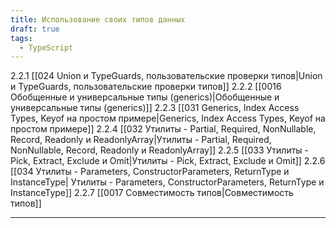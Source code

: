 ```yaml
---
title: Использование своих типов данных
draft: true
tags:
  - TypeScript
---
```

2.2.1 [[024 Union и TypeGuards, пользовательские проверки типов|Union и TypeGuards, пользовательские проверки типов]]
2.2.2 [[0016 Обобщенные и универсальные типы (generics)|Обобщенные и универсальные типы (generics)]]
2.2.3 [[031 Generics, Index Access Types, Keyof на простом примере|Generics, Index Access Types, Keyof на простом примере]]
2.2.4 [[032 Утилиты - Partial, Required, NonNullable, Record, Readonly и ReadonlyArray|Утилиты - Partial, Required, NonNullable, Record, Readonly и ReadonlyArray]]
2.2.5 [[033 Утилиты - Pick, Extract, Exclude и Omit|Утилиты - Pick, Extract, Exclude и Omit]]
2.2.6 [[034 Утилиты - Parameters, ConstructorParameters, ReturnType и InstanceType| Утилиты - Parameters, ConstructorParameters, ReturnType и InstanceType]]
2.2.7 [[0017 Совместимость типов|Совместимость типов]]

_____
